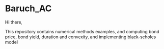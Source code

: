 # Baruch_AC

Hi there,

This repository contains numerical methods examples, and computing bond price, bond yield, duration and convexity, and implementing black-scholes model
